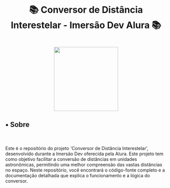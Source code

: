 <h1 align="center">📚 Conversor de Distância Interestelar - Imersão Dev Alura 📚</h1>

###

<br clear="both">

<div align="center">
  <img height="200" src="https://yt3.googleusercontent.com/W7GokEE6ydjZFa_Tpz6yvSsDlVPTe7d4yTsJqKXy1Gbhu1BGXCfKJ_I-_TzOq37m8R9S97kQ=s900-c-k-c0x00ffffff-no-rj"/>
</div>

###

<h2 align="left">▪️ Sobre</h2>

###

<br clear="both">

<p align="left">Este é o repositório do projeto 'Conversor de Distância Interestelar', desenvolvido durante a Imersão Dev oferecida pela Alura. Este projeto tem como objetivo facilitar a conversão de distâncias em unidades astronômicas, permitindo uma melhor compreensão das vastas distâncias no espaço. Neste repositório, você encontrará o código-fonte completo e a documentação detalhada que explica o funcionamento e a lógica do conversor.</p>

###

